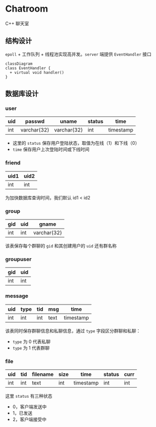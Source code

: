 # Chatroom

C++ 聊天室

## 结构设计

`epoll` + 工作队列 + 线程池实现高并发。`server` 端提供 `EventHandler` 接口

```mermaid
classDiagram
class EventHandler {
  + virtual void handler()
}
```

## 数据库设计

### user

| uid | passwd      | uname       | status | time      |
| --- | ----------- | ----------- | ------ | --------- |
| int | varchar(32) | varchar(32) | int    | timestamp |

- 这里的 `status` 保存用户登陆状态，取值为在线（1）和下线（0）
- `time` 保存用户上次登陆时间或下线时间

### friend

| uid1 | uid2 |
| ---- | ---- |
| int  | int  |

为加快数据库查询时间，我们默认 id1 < id2

### group

| gid | uid | gname       |
| --- | --- | ----------- |
| int | int | varchar(32) |

该表保存每个群聊的 `gid` 和其创建用户的 `uid` 还有群名称

### groupuser

| gid | uid |
| --- | --- |
| int | int |

### message

| uid | type | tid | msg  | time      |
| --- | ---- | --- | ---- | --------- |
| int | int  | int | text | timestamp |

该表同时保存群聊信息和私聊信息，通过 `type` 字段区分群聊和私聊：

- `type` 为 0 代表私聊
- `type` 为 1 代表群聊

### file

| uid | tid | filename | size | time      | status | curr |
| --- | --- | -------- | ---- | --------- | ------ | ---- |
| int | int | text     | int  | timestamp | int    | int  |

这里 `status` 有三种状态

- 0，客户端发送中
- 1，已发送
- 2，客户端接受中
